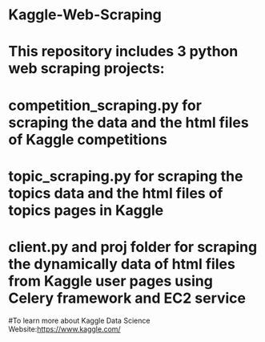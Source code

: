 # Kaggle-Web-Scraping
# This repository includes 3 python web scraping projects:
# competition_scraping.py for scraping the data and the html files of Kaggle competitions
# topic_scraping.py for scraping the topics data and the html files of topics pages in Kaggle
# client.py and proj folder for scraping the dynamically data of html files from Kaggle user pages using Celery framework and EC2 service
#To learn more about Kaggle Data Science Website:https://www.kaggle.com/
